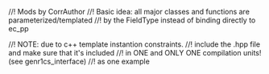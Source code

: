 //! Mods by CorrAuthor
//! Basic idea: all major classes and functions are parameterized/templated
//! by the FieldType instead of binding directly to ec_pp

//! NOTE: due to c++ template instantion constraints.
//! include the .hpp file and make sure that it's included
//! in ONE and ONLY ONE compilation units! (see genr1cs_interface)
//! as one example
